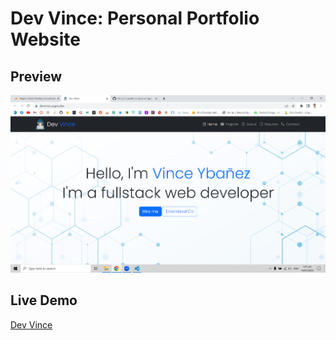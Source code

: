 # Dev Vince: Personal Portfolio Website

## Preview
![](images/devvince-prev.PNG)

## Live Demo

[Dev Vince](https://devvince.pages.dev/)
